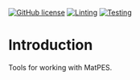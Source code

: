 [![GitHub license](https://img.shields.io/github/license/materialsvirtuallab/python_template)](https://github.com/materialsvirtuallab/python_template/blob/main/LICENSE)
[![Linting](https://github.com/materialsvirtuallab/python_template/workflows/Linting/badge.svg)](https://github.com/materialsvirtuallab/python_template/workflows/Linting/badge.svg)
[![Testing](https://github.com/materialsvirtuallab/python_template/workflows/Testing/badge.svg)](https://github.com/materialsvirtuallab/python_template/workflows/Testing/badge.svg)

# Introduction

Tools for working with MatPES.
